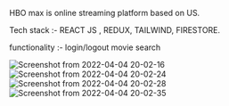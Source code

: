 HBO max is online streaming platform based on US.

Tech stack :- REACT JS , REDUX, TAILWIND, FIRESTORE.

functionality :- login/logout
                 movie search 
                
                
                


![Screenshot from 2022-04-04 20-02-16](https://user-images.githubusercontent.com/93507024/161569436-2ebe9743-69fe-4ef6-9820-2c842d8eb741.png)
![Screenshot from 2022-04-04 20-02-24](https://user-images.githubusercontent.com/93507024/161569455-c299f7db-2bc4-4768-b43a-92c2e2e75999.png)
![Screenshot from 2022-04-04 20-02-28](https://user-images.githubusercontent.com/93507024/161569472-8cfb857d-23af-43ff-8fd6-c8ec98a42427.png)
![Screenshot from 2022-04-04 20-02-35](https://user-images.githubusercontent.com/93507024/161569487-fdfc6c20-552a-4ba7-8783-77962a28853f.png)

